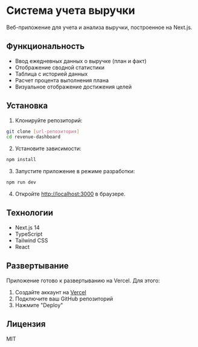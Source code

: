# Система учета выручки

Веб-приложение для учета и анализа выручки, построенное на Next.js.

## Функциональность

- Ввод ежедневных данных о выручке (план и факт)
- Отображение сводной статистики
- Таблица с историей данных
- Расчет процента выполнения плана
- Визуальное отображение достижения целей

## Установка

1. Клонируйте репозиторий:
```bash
git clone [url-репозитория]
cd revenue-dashboard
```

2. Установите зависимости:
```bash
npm install
```

3. Запустите приложение в режиме разработки:
```bash
npm run dev
```

4. Откройте [http://localhost:3000](http://localhost:3000) в браузере.

## Технологии

- Next.js 14
- TypeScript
- Tailwind CSS
- React

## Развертывание

Приложение готово к развертыванию на Vercel. Для этого:

1. Создайте аккаунт на [Vercel](https://vercel.com)
2. Подключите ваш GitHub репозиторий
3. Нажмите "Deploy"

## Лицензия

MIT 